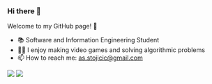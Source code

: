 ### Hi there 👋

Welcome to my GitHub page! :raised_hands:

- :books: Software and Information Engineering Student
- 👨‍💻 I enjoy making video games and solving algorithmic problems
- 📫 How to reach me: as.stojicic@gmail.com

[<img src="https://img.shields.io/badge/linkedin-%230077B5.svg?&style=for-the-badge&logo=linkedin&logoColor=white" />](https://www.linkedin.com/in/milos-stojicic-9a6308182/)
[<img src="https://img.shields.io/badge/leetcode-505050.svg?&style=for-the-badge&logo=leetcode" />](https://leetcode.com/milos1998/)
